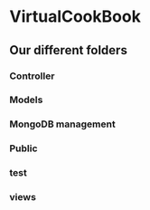 # VirtualCookBook

## Our different folders

### Controller
### Models
### MongoDB management
### Public
### test
### views
